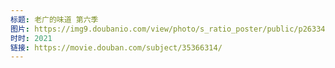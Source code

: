 ```yaml
---
标题: 老广的味道 第六季
图片: https://img9.doubanio.com/view/photo/s_ratio_poster/public/p2633403436.jpg
时时: 2021
链接: https://movie.douban.com/subject/35366314/
---
```

